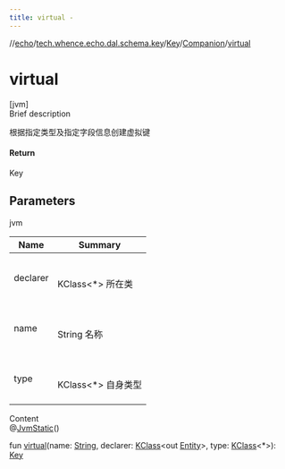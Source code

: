 ```yaml
---
title: virtual -
---
```

//[echo](../../../index.md)/[tech.whence.echo.dal.schema.key](../../index.md)/[Key](../index.md)/[Companion](index.md)/[virtual](virtual.md)



# virtual  
[jvm]  
Brief description  


根据指定类型及指定字段信息创建虚拟键



#### Return  


Key



## Parameters  
  
jvm  
  
|  Name|  Summary| 
|---|---|
| declarer| <br><br>KClass<*> 所在类<br><br>
| name| <br><br>String 名称<br><br>
| type| <br><br>KClass<*> 自身类型<br><br>
  
  
Content  
@[JvmStatic](https://kotlinlang.org/api/latest/jvm/stdlib/kotlin.jvm/-jvm-static/index.html)()  
  
fun [virtual](virtual.md)(name: [String](https://kotlinlang.org/api/latest/jvm/stdlib/kotlin/-string/index.html), declarer: [KClass](https://kotlinlang.org/api/latest/jvm/stdlib/kotlin.reflect/-k-class/index.html)<out [Entity](../../../tech.whence.echo.dal.entity/-entity/index.md)>, type: [KClass](https://kotlinlang.org/api/latest/jvm/stdlib/kotlin.reflect/-k-class/index.html)<*>): [Key](../index.md)  



